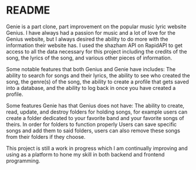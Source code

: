 # README

Genie is a part clone, part improvement on the popular music lyric website Genius. I have always had a passion for music and a lot of love for the Genius website, but I always desired the ability to do more with the information their website has. I used the shazham API on RapidAPI to get access to all the data necessary for this project including the credits of the song, the lyrics of the song, and various other pieces of information.

Some notable features that both Genius and Genie have includes: The ability to search for songs and their lyrics, the ability to see who created the song, the genre(s) of the song, the ability to create a profile that gets saved into a database, and the ability to log back in once you have created a profile.

Some features Genie has that Genius does not have: The ability to create, read, update, and destroy folders for holding songs, for example users can create a folder dedicated to your favorite band and your favorite songs of theirs. In order for folders to function properly Users can save specific songs and add them to said folders, users can also remove these songs from their folders if they choose.

This project is still a work in progress which I am continually improving and using as a platform to hone my skill in both backend and frontend programming.
